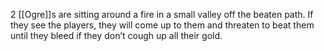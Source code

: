 2 [[Ogre]]s are sitting around a fire in a small valley off the beaten path.
If they see the players, they will come up to them and threaten to beat them until they bleed if they don’t cough up all their gold.
